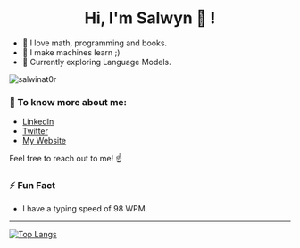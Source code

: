 <h1 align="center">Hi, I'm Salwyn 👋 !</h1>

- 🌱 I love math, programming and books.
- 🤖 I make machines learn ;)
- 🔭 Currently exploring Language Models.

<p align="left"> <img src="https://komarev.com/ghpvc/?username=salwinat0r&label=Profile%20views&color=0e75b6&style=flat" alt="salwinat0r" /> </p>


### 💬 To know more about me:
- [LinkedIn](https://www.linkedin.com/in/salwyn-mathew-4579381b7/)
- [Twitter](https://twitter.com/salwinator_)
- [My Website](https://salwyn.notion.site/Salwyn-Mathew-116b736be1cd4addbd2708fd2d785722)

Feel free to reach out to me! ☝

### ⚡ Fun Fact
- I have a typing speed of 98 WPM.

---

[![Top Langs](https://github-readme-stats.vercel.app/api/top-langs/?username=salwinat0r&layout=compact)](https://github.com/salwinat0r/github-readme-stats)
